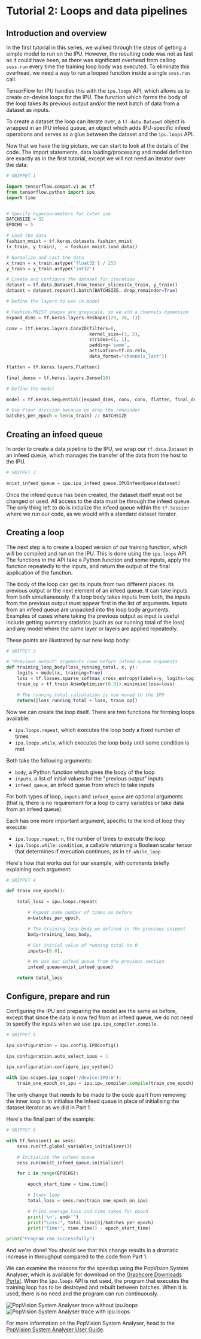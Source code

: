 # Tutorial 2: Loops and data pipelines

## Introduction and overview

In the first tutorial in this series, we walked through the steps of getting a simple model to run on the IPU. However, the resulting code was not as fast as it could have been, as there was significant overhead from calling `sess.run` every time the training loop body was executed. To eliminate this overhead, we need a way to run a looped function inside a single `sess.run` call.

TensorFlow for IPU handles this with the `ipu.loops` API, which allows us to create on-device loops for the IPU. The function which forms the body of the loop takes its previous output and/or the next batch of data from a dataset as inputs. 

To create a dataset the loop can iterate over, a `tf.data.Dataset` object is wrapped in an IPU infeed queue, an object which adds IPU-specific infeed operations and serves as a glue between the dataset and the `ipu.loops` API.

Now that we have the big picture, we can start to look at the details of the code. The import statements, data loading/processing and model definition are exactly as in the first tutorial, except we will not need an iterator over the data:

```python
# SNIPPET 1

import tensorflow.compat.v1 as tf
from tensorflow.python import ipu
import time


# Specify hyperparameters for later use
BATCHSIZE = 32
EPOCHS = 5

# Load the data
fashion_mnist = tf.keras.datasets.fashion_mnist
(x_train, y_train), _ = fashion_mnist.load_data()

# Normalize and cast the data
x_train = x_train.astype('float32') / 255
y_train = y_train.astype('int32')

# Create and configure the dataset for iteration
dataset = tf.data.Dataset.from_tensor_slices((x_train, y_train))
dataset = dataset.repeat().batch(BATCHSIZE, drop_remainder=True)

# Define the layers to use in model

# Fashion-MNIST images are greyscale, so we add a channels dimension
expand_dims = tf.keras.layers.Reshape((28, 28, 1))

conv = (tf.keras.layers.Conv2D(filters=8,
                               kernel_size=(3, 3),
                               strides=(1, 1),
                               padding='same',
                               activation=tf.nn.relu,
                               data_format="channels_last"))

flatten = tf.keras.layers.Flatten()

final_dense = tf.keras.layers.Dense(10)

# Define the model

model = tf.keras.Sequential([expand_dims, conv, conv, flatten, final_dense])

# Use floor division because we drop the remainder
batches_per_epoch = len(x_train) // BATCHSIZE
```

## Creating an infeed queue

In order to create a data pipeline to the IPU, we wrap our `tf.data.Dataset` in an infeed queue, which manages the transfer of the data from the host to the IPU.

```python
# SNIPPET 2

mnist_infeed_queue = ipu.ipu_infeed_queue.IPUInfeedQueue(dataset)
```

Once the infeed queue has been created, the dataset itself must not be changed or used. All access to the data must be through the infeed queue. The only thing left to do is initialize the infeed queue within the `tf.Session` where we run our code, as we would with a standard dataset iterator.


## Creating a loop

The next step is to create a looped version of our training function, which will be compiled and run on the IPU. This is done using the `ipu.loops` API. The functions in the API take a Python function and some inputs, apply the function repeatedly to the inputs, and return the output of the final application of the function.

The body of the loop can get its inputs from two different places: its previous output or the next element of an infeed queue. It can take inputs from both simultaneously. If a loop body takes inputs from both, the inputs from the previous output must appear first in the list of arguments. Inputs from an infeed queue are unpacked into the loop body arguments. Examples of cases where taking the previous output as input is useful include getting summary statistics (such as our running total of the loss) and any model where the same layer or layers are applied repeatedly.

These points are illustrated by our new loop body:

```python
# SNIPPET 3

# "Previous output" arguments come before infeed queue arguments
def training_loop_body(loss_running_total, x, y):
    logits = model(x, training=True)
    loss = tf.losses.sparse_softmax_cross_entropy(labels=y, logits=logits)
    train_op = tf.train.AdamOptimizer(0.01).minimize(loss=loss)

    # The running total calculation is now moved to the IPU
    return([loss_running_total + loss, train_op])
```



Now we can create the loop itself. There are two functions for forming loops available: 
- `ipu.loops.repeat`, which executes the loop body a fixed number of times
- `ipu.loops.while`, which executes the loop body until some condition is met

Both take the following arguments:

- `body`, a Python function which gives the body of the loop
- `inputs`, a list of initial values for the "previous output" inputs
- `infeed_queue`, an infeed queue from which to take inputs

For both types of loop, `inputs` and `infeed_queue` are optional arguments (that is, there is no requirement for a loop to carry variables or take data from an infeed queue). 

Each has one more important argument, specific to the kind of loop they execute:

- `ipu.loops.repeat`: `n`, the number of times to execute the loop
- `ipu.loops.while`: `condition`, a callable returning a Boolean scalar tensor that determines if execution continues, as in `tf.while_loop`

Here's how that works out for our example, with comments briefly explaining each argument:

```python
# SNIPPET 4

def train_one_epoch():

    total_loss = ipu.loops.repeat(

        # Repeat same number of times as before
        n=batches_per_epoch,

        # The training loop body we defined in the previous snippet
        body=training_loop_body,

        # Set initial value of running total to 0
        inputs=[0.0],

        # We use our infeed queue from the previous section
        infeed_queue=mnist_infeed_queue)

    return total_loss
```  

## Configure, prepare and run

Configuring the IPU and preparing the model are the same as before, except that since the data is now fed from an infeed queue, we do not need to specify the inputs when we use `ipu.ipu_compiler.compile`.


```python
# SNIPPET 5

ipu_configuration = ipu.config.IPUConfig()

ipu_configuration.auto_select_ipus = 1

ipu_configuration.configure_ipu_system()

with ipu.scopes.ipu_scope('/device:IPU:0'):
    train_one_epoch_on_ipu = ipu.ipu_compiler.compile(train_one_epoch)
```

The only change that needs to be made to the code apart from removing the inner loop is to initialise the infeed queue in place of initialising the dataset iterator as we did in Part 1. 

Here's the final part of the example:

```python
# SNIPPET 6

with tf.Session() as sess:
    sess.run(tf.global_variables_initializer())

    # Initialize the infeed queue
    sess.run(mnist_infeed_queue.initializer)

    for i in range(EPOCHS):

        epoch_start_time = time.time()

        # Inner loop
        total_loss = sess.run(train_one_epoch_on_ipu)

        # Print average loss and time taken for epoch
        print('\n', end='')
        print("Loss:", total_loss[0]/batches_per_epoch)
        print("Time:", time.time() - epoch_start_time)

print("Program ran successfully")
```

And we're done! You should see that this change results in a dramatic increase in throughput compared to the code from Part 1.

We can examine the reasons for the speedup using the PopVision System Analyser, which is available for download on the [Graphcore Downloads Portal](https://downloads.graphcore.ai/).
When the `ipu.loops` API is not used, the program that executes the training loop has to be destroyed and rebuilt between batches. When it is used, there is no need and the program can run continuously.

![PopVision System Analyser trace without `ipu.loops`](system_trace_without_ipu_loops.png)
![PopVision System Analyser trace with `ipu.loops`](system_trace_with_ipu_loops.png)

For more information on the PopVision System Analyser, head to the [PopVision System Analyser User Guide](https://docs.graphcore.ai/projects/system-analyser-userguide/en/latest/).

